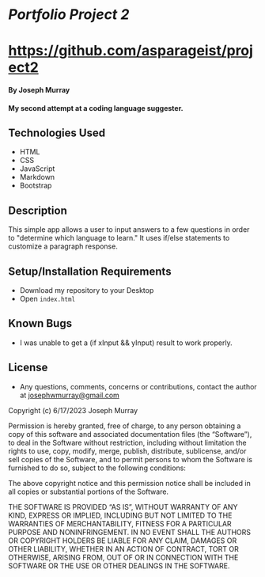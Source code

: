 # _Portfolio Project 2_

# https://github.com/asparageist/project2

#### By Joseph Murray

#### My second attempt at a coding language suggester.

## Technologies Used

- HTML
- CSS
- JavaScript
- Markdown
- Bootstrap

## Description

This simple app allows a user to input answers to a few questions in order to "determine which language to learn." It uses if/else statements to customize a paragraph response.

## Setup/Installation Requirements

- Download my repository to your Desktop
- Open `index.html`

## Known Bugs

- I was unable to get a (if xInput && yInput) result to work properly.

## License

- Any questions, comments, concerns or contributions, contact the author at josephwmurray@gmail.com

Copyright (c) 6/17/2023 Joseph Murray

Permission is hereby granted, free of charge, to any person obtaining a copy of this software and associated documentation files (the “Software”), to deal in the Software without restriction, including without limitation the rights to use, copy, modify, merge, publish, distribute, sublicense, and/or sell copies of the Software, and to permit persons to whom the Software is furnished to do so, subject to the following conditions:

The above copyright notice and this permission notice shall be included in all copies or substantial portions of the Software.

THE SOFTWARE IS PROVIDED “AS IS”, WITHOUT WARRANTY OF ANY KIND, EXPRESS OR IMPLIED, INCLUDING BUT NOT LIMITED TO THE WARRANTIES OF MERCHANTABILITY, FITNESS FOR A PARTICULAR PURPOSE AND NONINFRINGEMENT. IN NO EVENT SHALL THE AUTHORS OR COPYRIGHT HOLDERS BE LIABLE FOR ANY CLAIM, DAMAGES OR OTHER LIABILITY, WHETHER IN AN ACTION OF CONTRACT, TORT OR OTHERWISE, ARISING FROM, OUT OF OR IN CONNECTION WITH THE SOFTWARE OR THE USE OR OTHER DEALINGS IN THE SOFTWARE.
